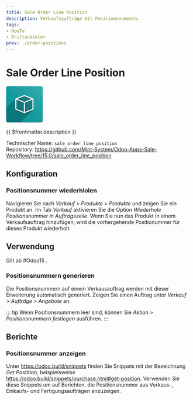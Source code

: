 ```yaml
---
title: Sale Order Line Position
description: Verkaufsaufträge mit Positionsnummern. 
tags:
- HowTo
- Drittanbieter
prev: ./order-positions
---
```

# Sale Order Line Position
![icon_oms_box](attachments/icon_oms_box.png)

{{ $frontmatter.description }}

Technischer Name: `sale_order_line_position`\
Repository: <https://github.com/Mint-System/Odoo-Apps-Sale-Workflow/tree/15.0/sale_order_line_position>

## Konfiguration

### Positionsnummer wiederhlolen

Navigieren Sie nach *Verkauf > Produkte > Produkte* und zeigen Sie ein Produkt an. Im Tab *Verkauf* aktivieren Sie die Option *Wiederhole Positionsnummer in Auftragszeile*. Wenn Sie nun das Produkt in einem Verkaufsauftrag hinzufügen, wird die vorhergehende Positionummer für dieses Produkt wiederholt.

## Verwendung

Gilt ab #Odoo15 .

### Positionsnummern generieren

Die Positionsnummern auf einem Verkausauftrag werden mit dieser Erweiterung automatisch generiert. Zeigen Sie einen Auftrag unter *Verkauf > Aufträge > Angebote* an.

::: tip
Wenn Positionsnummern leer sind, können Sie *Aktion > Positionsnummern festlegen* ausführen.
:::

## Berichte

### Positionsnummer anzeigen

Unter <https://odoo.build/snippets> finden Sie Snippets mit der Bezeichnung *Get Postition*, beispielsweise <https://odoo.build/snippets/purchase.html#get-position>. Verwenden Sie diese Snippets um auf Berichten, die Positionsnummer aus Verkaus-, Einkaufs- und Fertigungsaufträgen anzuzeigen.